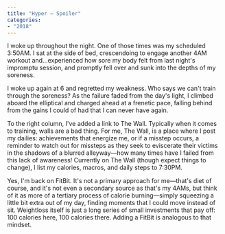 ```yaml
---
title: "Hyper – Spoiler"
categories:
- "2018"
---
```


I woke up throughout the night. One of those times was my scheduled 3:50AM. I sat at the side of bed, crescendoing to engage another 4AM workout and...experienced how sore my body felt from last night's impromptu session, and promptly fell over and sunk into the depths of my soreness.

I woke up again at 6 and regretted my weakness. Who says we can't train through the soreness? As the failure faded from the day's light, I climbed aboard the elliptical and charged ahead at a frenetic pace, falling behind from the gains I could of had that I can never have again.

To the right column, I've added a link to The Wall.  Typically when it comes to training, walls are a bad thing.  For me, The Wall, is a place where I post my dailies: achievements that energize me, or if a misstep occurs, a reminder to watch out for missteps as they seek to eviscerate their victims in the shadows of a blurred alleyway—how many times have I failed from this lack of awareness!  Currently on The Wall (though expect things to change), I list my calories, macros, and daily steps to 7:30PM.

Yes, I'm back on FitBit.  It's not a primary approach for me—that's diet of course, and it's not even a secondary source as that's my 4AMs, but think of it as more of a tertiary process of calorie burning—simply squeezing a little bit extra out of my day, finding moments that I could move instead of sit.  Weightloss itself is just a long series of small investments that pay off: 100 calories here, 100 calories there.  Adding a FitBit is analogous to that mindset.